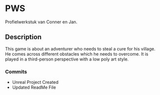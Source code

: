 # PWS
Profielwerkstuk van Conner en Jan.

## Description
This game is about an adventurer who needs
to steal a cure for his village. He comes
across different obstacles which he needs to overcome.
It is played in a third-person perspective
with a low poly art style.


### Commits

* Unreal Project Created
* Updated ReadMe File